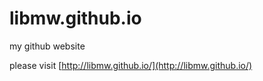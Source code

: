 libmw.github.io
===============

my github website

please visit [http://libmw.github.io/](http://libmw.github.io/)
